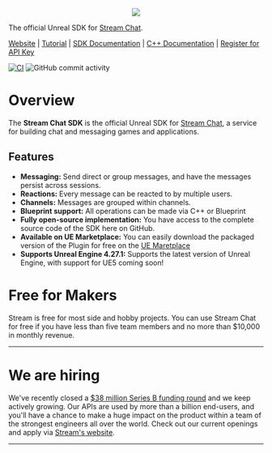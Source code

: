 <p align="center">
  <img src="ReadmeAssets/256px.png"/>
</p>

The official Unreal SDK for [Stream Chat](https://getstream.io/chat/sdk/unreal/).

[Website](https://getstream.io/chat/sdk/unreal/) | [Tutorial](https://getstream.io/chat/unreal/tutorial/) | [SDK Documentation](https://getstream.io/chat/docs/sdk/unreal/) | [C++ Documentation](https://getstream.github.io/stream-chat-unreal/) | [Register for API Key](https://getstream.io/chat/trial/)

[![CI](https://github.com/GetStream/stream-chat-unreal/actions/workflows/ci.yml/badge.svg)](https://github.com/GetStream/stream-chat-unreal/actions/workflows/ci.yml) ![GitHub commit activity](https://img.shields.io/github/commit-activity/m/GetStream/stream-chat-flutter)

# Overview

The **Stream Chat SDK**  is the official Unreal SDK for [Stream Chat](https://getstream.io/chat/sdk/unreal/), a service for building chat and messaging games and applications.

## Features

- **Messaging:** Send direct or group messages, and have the messages persist across sessions.
- **Reactions:** Every message can be reacted to by multiple users.
- **Channels:** Messages are grouped within channels.
- **Blueprint support:** All operations can be made via C++ or Blueprint
- **Fully open-source implementation:** You have access to the complete source code of the SDK here on GitHub.
- **Available on UE Marketplace:** You can easily download the packaged version of the Plugin for free on the [UE Maretplace](com.epicgames.launcher://ue/marketplace/product/05b76120ba7e4468b01d8fcbed276c3a)
- **Supports Unreal Engine 4.27.1:** Supports the latest version of Unreal Engine, with support for UE5 coming soon!


# Free for Makers

Stream is free for most side and hobby projects. You can use Stream Chat for free if you have less than five team members and no more than $10,000 in monthly revenue.

---

# We are hiring
We've recently closed a [\$38 million Series B funding round](https://techcrunch.com/2021/03/04/stream-raises-38m-as-its-chat-and-activity-feed-apis-power-communications-for-1b-users/) and we keep actively growing.
Our APIs are used by more than a billion end-users, and you'll have a chance to make a huge impact on the product within a team of the strongest engineers all over the world.
Check out our current openings and apply via [Stream's website](https://getstream.io/team/#jobs).

---
